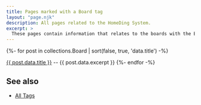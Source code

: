 ```yaml
---
title: Pages marked with a Board tag
layout: "page.njk"
description: All pages related to the HomeDing System.
excerpt: >
  These pages contain information that relates to the boards with the ESP8266 or ESP32 processor.
---
```


{%- for post in collections.Board | sort(false, true, 'data.title')  -%}
<p><a href="{{ post.url | url }}">{{ post.data.title }}</a> -- {{ post.data.excerpt }}
{%- endfor -%}

## See also

* [All Tags](/tag/index.md)
